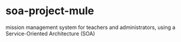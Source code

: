 # soa-project-mule
mission management system for teachers and administrators, using a Service-Oriented Architecture (SOA)
